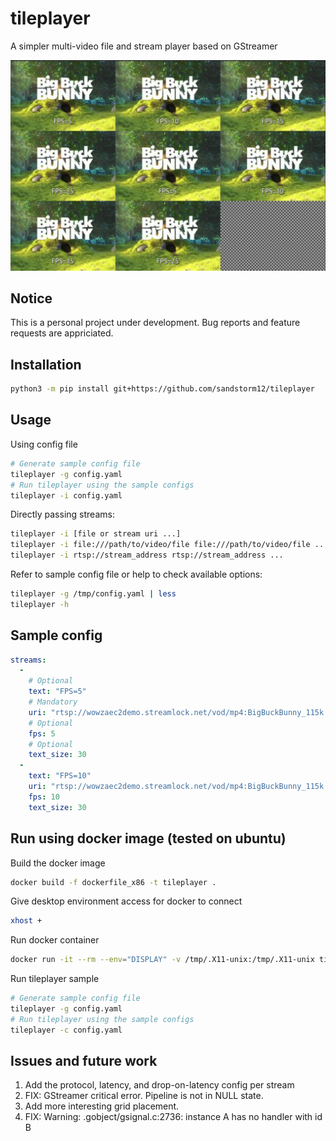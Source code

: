 # tileplayer
A simpler multi-video file and stream player based on GStreamer

![](images/sample_image.png)


## Notice
This is a personal project under development. Bug reports and feature requests are appriciated.

## Installation

```bash
python3 -m pip install git+https://github.com/sandstorm12/tileplayer
```

## Usage

Using config file
```bash
# Generate sample config file
tileplayer -g config.yaml
# Run tileplayer using the sample configs
tileplayer -i config.yaml
```

Directly passing streams:
```bash
tileplayer -i [file or stream uri ...]
tileplayer -i file:///path/to/video/file file:///path/to/video/file ...
tileplayer -i rtsp://stream_address rtsp://stream_address ...
```

Refer to sample config file or help to check available options:
```bash
tileplayer -g /tmp/config.yaml | less
tileplayer -h
```


## Sample config
```yaml
streams:
  -
    # Optional
    text: "FPS=5"
    # Mandatory
    uri: "rtsp://wowzaec2demo.streamlock.net/vod/mp4:BigBuckBunny_115k.mov"
    # Optional
    fps: 5
    # Optional
    text_size: 30
  -
    text: "FPS=10"
    uri: "rtsp://wowzaec2demo.streamlock.net/vod/mp4:BigBuckBunny_115k.mov"
    fps: 10
    text_size: 30
```

## Run using docker image (tested on ubuntu)

Build the docker image
```bash
docker build -f dockerfile_x86 -t tileplayer .
```

Give desktop environment access for docker to connect
```bash
xhost +
```

Run docker container
```bash
docker run -it --rm --env="DISPLAY" -v /tmp/.X11-unix:/tmp/.X11-unix tileplayer bash
```

Run tileplayer sample
```bash
# Generate sample config file
tileplayer -g config.yaml
# Run tileplayer using the sample configs
tileplayer -c config.yaml
```

## Issues and future work
1. Add the protocol, latency, and drop-on-latency config per stream
2. FIX: GStreamer critical error. Pipeline is not in NULL state.
3. Add more interesting grid placement.
4. FIX: Warning: .gobject/gsignal.c:2736: instance A has no handler with id B